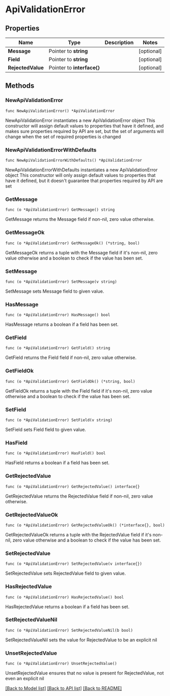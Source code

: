# ApiValidationError

## Properties

Name | Type | Description | Notes
------------ | ------------- | ------------- | -------------
**Message** | Pointer to **string** |  | [optional] 
**Field** | Pointer to **string** |  | [optional] 
**RejectedValue** | Pointer to **interface{}** |  | [optional] 

## Methods

### NewApiValidationError

`func NewApiValidationError() *ApiValidationError`

NewApiValidationError instantiates a new ApiValidationError object
This constructor will assign default values to properties that have it defined,
and makes sure properties required by API are set, but the set of arguments
will change when the set of required properties is changed

### NewApiValidationErrorWithDefaults

`func NewApiValidationErrorWithDefaults() *ApiValidationError`

NewApiValidationErrorWithDefaults instantiates a new ApiValidationError object
This constructor will only assign default values to properties that have it defined,
but it doesn't guarantee that properties required by API are set

### GetMessage

`func (o *ApiValidationError) GetMessage() string`

GetMessage returns the Message field if non-nil, zero value otherwise.

### GetMessageOk

`func (o *ApiValidationError) GetMessageOk() (*string, bool)`

GetMessageOk returns a tuple with the Message field if it's non-nil, zero value otherwise
and a boolean to check if the value has been set.

### SetMessage

`func (o *ApiValidationError) SetMessage(v string)`

SetMessage sets Message field to given value.

### HasMessage

`func (o *ApiValidationError) HasMessage() bool`

HasMessage returns a boolean if a field has been set.

### GetField

`func (o *ApiValidationError) GetField() string`

GetField returns the Field field if non-nil, zero value otherwise.

### GetFieldOk

`func (o *ApiValidationError) GetFieldOk() (*string, bool)`

GetFieldOk returns a tuple with the Field field if it's non-nil, zero value otherwise
and a boolean to check if the value has been set.

### SetField

`func (o *ApiValidationError) SetField(v string)`

SetField sets Field field to given value.

### HasField

`func (o *ApiValidationError) HasField() bool`

HasField returns a boolean if a field has been set.

### GetRejectedValue

`func (o *ApiValidationError) GetRejectedValue() interface{}`

GetRejectedValue returns the RejectedValue field if non-nil, zero value otherwise.

### GetRejectedValueOk

`func (o *ApiValidationError) GetRejectedValueOk() (*interface{}, bool)`

GetRejectedValueOk returns a tuple with the RejectedValue field if it's non-nil, zero value otherwise
and a boolean to check if the value has been set.

### SetRejectedValue

`func (o *ApiValidationError) SetRejectedValue(v interface{})`

SetRejectedValue sets RejectedValue field to given value.

### HasRejectedValue

`func (o *ApiValidationError) HasRejectedValue() bool`

HasRejectedValue returns a boolean if a field has been set.

### SetRejectedValueNil

`func (o *ApiValidationError) SetRejectedValueNil(b bool)`

 SetRejectedValueNil sets the value for RejectedValue to be an explicit nil

### UnsetRejectedValue
`func (o *ApiValidationError) UnsetRejectedValue()`

UnsetRejectedValue ensures that no value is present for RejectedValue, not even an explicit nil

[[Back to Model list]](../README.md#documentation-for-models) [[Back to API list]](../README.md#documentation-for-api-endpoints) [[Back to README]](../README.md)


